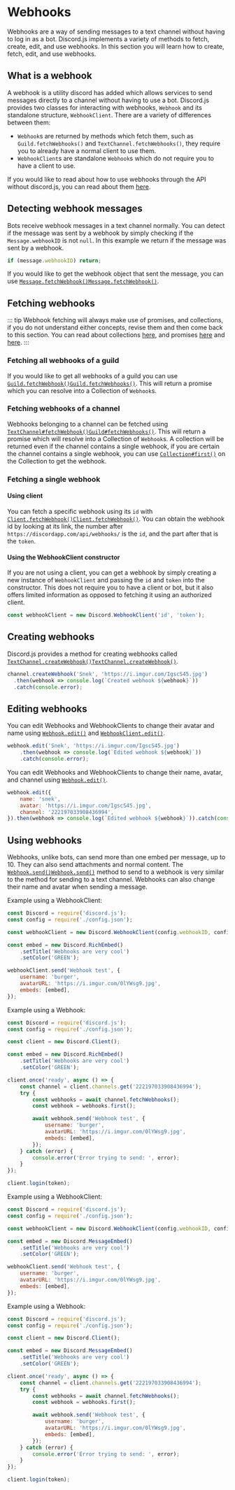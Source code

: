 # Webhooks

Webhooks are a way of sending messages to a text channel without having to log in as a bot. Discord.js implements a variety of methods to fetch, create, edit, and use webhooks. In this section you will learn how to create, fetch, edit, and use webhooks.

## What is a webhook

A webhook is a utility discord has added which allows services to send messages directly to a channel without having to use a bot. Discord.js provides two classes for interacting with webhooks, `Webhook` and its standalone structure, `WebhookClient`. There are a variety of differences between them:
- `Webhook`s are returned by methods which fetch them, such as `Guild.fetchWebhooks()` and `TextChannel.fetchWebhooks()`, they require you to already have a normal client to use them.
- `WebhookClient`s are standalone `Webhook`s which do not require you to have a client to use. 

If you would like to read about how to use webhooks through the API without discord.js, you can read about them [here](https://discordapp.com/developers/docs/resources/webhook).

## Detecting webhook messages

Bots receive webhook messages in a text channel normally. You can detect if the message was sent by a webhook by simply checking if the `Message.webhookID` is not `null`. In this example we return if the message was sent by a webhook.

```js
if (message.webhookID) return;
```

If you would like to get the webhook object that sent the message, you can use <branch version="11.x" inline>[`Message.fetchWebhook()`](https://discord.js.org/#/docs/main/stable/class/Message?scrollTo=fetchWebhook)</branch><branch version="12.x" inline>[`Message.fetchWebhook()`](https://discord.js.org/#/docs/main/master/class/Message?scrollTo=fetchWebhook)</branch>.

## Fetching webhooks

::: tip 
Webhook fetching will always make use of promises, and collections, if you do not understand either concepts, revise them and then come back to this section.  You can read about collections [here](/additional-info/collections.md), and promises [here](/additional-info/async-await.md) and [here](https://developer.mozilla.org/en-US/docs/Web/JavaScript/Guide/Using_promises).
:::

### Fetching all webhooks of a guild

If you would like to get all webhooks of a guild you can use <branch version="11.x" inline>[`Guild.fetchWebhook()`](https://discord.js.org/#/docs/main/stable/class/Guild?scrollTo=fetchWebhooks)</branch><branch version="12.x" inline>[`Guild.fetchWebhooks()`](https://discord.js.org/#/docs/main/master/class/Guild?scrollTo=fetchWebhooks)</branch>. This will return a promise which you can resolve into a Collection of `Webhook`s.

### Fetching webhooks of a channel

Webhooks belonging to a channel can be fetched using <branch version="11.x" inline>[`TextChannel#fetchWebhook()`](https://discord.js.org/#/docs/main/stable/class/TextChannel?scrollTo=fetchWebhooks)</branch><branch version="12.x" inline>[`Guild#fetchWebhooks()`](https://discord.js.org/#/docs/main/master/class/TextChannel?scrollTo=fetchWebhooks)</branch>. This will return a promise which will resolve into a Collection of `Webhook`s. A collection will be returned even if the channel contains a single webhook, if you are certain the channel contains a single webhook, you can use [`Collection#first()`](https://discord.js.org/#/docs/main/stable/class/Collection?scrollTo=first) on the Collection to get the webhook.

### Fetching a single webhook

#### Using client

You can fetch a specific webhook using its `id` with <branch version="11.x" inline>[`Client.fetchWebhook()`](https://discord.js.org/#/docs/main/stable/class/Client?scrollTo=fetchWebhook)</branch><branch version="12.x" inline>[`Client.fetchWebhook()`](https://discord.js.org/#/docs/main/master/class/Client?scrollTo=fetchWebhook)</branch>. You can obtain the webhook id by looking at its link, the number after `https://discordapp.com/api/webhooks/` is the `id`, and the part after that is the `token`.

#### Using the WebhookClient constructor

If you are not using a client, you can get a webhook by simply creating a new instance of `WebhookClient` and passing the `id` and `token` into the constructor. This does not require you to have a client or bot, but it also offers limited information as opposed to fetching it using an authorized client.

```js
const webhookClient = new Discord.WebhookClient('id', 'token');
```

## Creating webhooks

Discord.js provides a method for creating webhooks called <branch version="11.x" inline>[`TextChannel.createWebhook()`](https://discord.js.org/#/docs/main/stable/class/TextChannel?scrollTo=createWebhook)</branch><branch version="12.x" inline>[`TextChannel.createWebhook()`](https://discord.js.org/#/docs/main/master/class/TextChannel?scrollTo=createWebhook)</branch>.

```js
channel.createWebhook('Snek', 'https://i.imgur.com/IgscS45.jpg')
  .then(webhook => console.log(`Created webhook ${webhook}`))
  .catch(console.error);
```

## Editing webhooks

<branch version="11.x">

You can edit Webhooks and WebhookClients to change their avatar and name using [`Webhook.edit()`](https://discord.js.org/#/docs/main/stable/class/Webhook?scrollTo=edit) and [`WebhookClient.edit()`](https://discord.js.org/#/docs/main/stable/class/WebhookClient?scrollTo=edit).

```js
webhook.edit('Snek', 'https://i.imgur.com/IgscS45.jpg')
	.then(webhook => console.log(`Edited webhook ${webhook}`))
	.catch(console.error);
```

</branch>
<branch version="12.x">

You can edit Webhooks and WebhookClients to change their name, avatar, and channel using [`Webhook.edit()`](https://discord.js.org/#/docs/main/master/class/Webhook?scrollTo=edit).

```js
webhook.edit({
	name: 'snek',
	avatar: 'https://i.imgur.com/IgscS45.jpg',
	channel: '222197033908436994',
}).then(webhook => console.log(`Edited webhook ${webhook}`)).catch(console.error);
```

</branch>

## Using webhooks

Webhooks, unlike bots, can send more than one embed per message, up to 10. They can also send attachments and normal content. The <branch version="11.x" inline> [`Webhook.send()`](https://discord.js.org/#/docs/main/stable/class/Webhook?scrollTo=send)</branch><branch version="12.x" inline>[`Webhook.send()`](https://discord.js.org/#/docs/main/master/class/Webhook?scrollTo=send)</branch> method to send to a webhook is very similar to the method for sending to a text channel. Webhooks can also change their name and avatar when sending a message.

<branch version="11.x">

Example using a WebhookClient:

```js
const Discord = require('discord.js');
const config = require('./config.json');

const webhookClient = new Discord.WebhookClient(config.webhookID, config.webhookToken);

const embed = new Discord.RichEmbed()
	.setTitle('Webhooks are very cool')
	.setColor('GREEN');

webhookClient.send('Webhook test', {
	username: 'burger',
	avatarURL: 'https://i.imgur.com/0lYWsg9.jpg',
	embeds: [embed],
});
```

Example using a Webhook:

```js
const Discord = require('discord.js');
const config = require('./config.json');

const client = new Discord.Client();

const embed = new Discord.RichEmbed()
	.setTitle('Webhooks are very cool')
	.setColor('GREEN');

client.once('ready', async () => {
	const channel = client.channels.get('222197033908436994');
	try {
		const webhooks = await channel.fetchWebhooks();
		const webhook = webhooks.first();

		await webhook.send('Webhook test', {
			username: 'burger',
			avatarURL: 'https://i.imgur.com/0lYWsg9.jpg',
			embeds: [embed],
		});
	} catch (error) {
		console.error('Error trying to send: ', error);
	}
});

client.login(token);
```

</branch>
<branch version="12.x">

Example using a WebhookClient:

```js
const Discord = require('discord.js');
const config = require('./config.json');

const webhookClient = new Discord.WebhookClient(config.webhookID, config.webhookToken);

const embed = new Discord.MessageEmbed()
	.setTitle('Webhooks are very cool')
	.setColor('GREEN');

webhookClient.send('Webhook test', {
	username: 'burger',
	avatarURL: 'https://i.imgur.com/0lYWsg9.jpg',
	embeds: [embed],
});
```

Example using a Webhook:

```js
const Discord = require('discord.js');
const config = require('./config.json');

const client = new Discord.Client();

const embed = new Discord.MessageEmbed()
	.setTitle('Webhooks are very cool')
	.setColor('GREEN');

client.once('ready', async () => {
	const channel = client.channels.get('222197033908436994');
	try {
		const webhooks = await channel.fetchWebhooks();
		const webhook = webhooks.first();

		await webhook.send('Webhook test', {
			username: 'burger',
			avatarURL: 'https://i.imgur.com/0lYWsg9.jpg',
			embeds: [embed],
		});
	} catch (error) {
		console.error('Error trying to send: ', error);
	}
});

client.login(token);
```
</branch>


